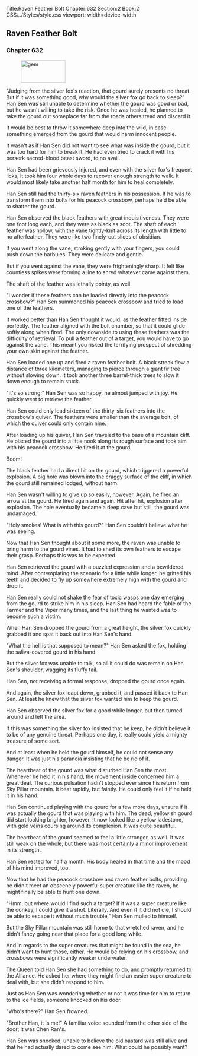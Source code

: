 Title:Raven Feather Bolt 
Chapter:632 
Section:2 
Book:2 
CSS:../Styles/style.css 
viewport: width=device-width
  
## Raven Feather Bolt
### Chapter 632 
<figure>
	<img src="../Images/gem.gif" alt="gem" id="gem" width="120" height="60" />
</figure>
  

  
  "Judging from the silver fox's reaction, that gourd surely presents no threat. But if it was something good, why would the silver fox go back to sleep?" Han Sen was still unable to determine whether the gourd was good or bad, but he wasn't willing to take the risk. Once he was healed, he planned to take the gourd out someplace far from the roads others tread and discard it.

It would be best to throw it somewhere deep into the wild, in case something emerged from the gourd that would harm innocent people.

It wasn't as if Han Sen did not want to see what was inside the gourd, but it was too hard for him to break it. He had even tried to crack it with his berserk sacred-blood beast sword, to no avail.

Han Sen had been grievously injured, and even with the silver fox's frequent licks, it took him four whole days to recover enough strength to walk. It would most likely take another half month for him to heal completely.

Han Sen still had the thirty-six raven feathers in his possession. If he was to transform them into bolts for his peacock crossbow, perhaps he'd be able to shatter the gourd.

Han Sen observed the black feathers with great inquisitiveness. They were one foot long each, and they were as black as soot. The shaft of each feather was hollow, with the vane tightly-knit across its length with little to no afterfeather. They were like two finely-cut slices of obsidian.

If you went along the vane, stroking gently with your fingers, you could push down the barbules. They were delicate and gentle.

But if you went against the vane, they were frighteningly sharp. It felt like countless spikes were forming a line to shred whatever came against them.

The shaft of the feather was lethally pointy, as well.

"I wonder if these feathers can be loaded directly into the peacock crossbow?" Han Sen summoned his peacock crossbow and tried to load one of the feathers.

It worked better than Han Sen thought it would, as the feather fitted inside perfectly. The feather aligned with the bolt chamber, so that it could glide softly along when fired. The only downside to using these feathers was the difficulty of retrieval. To pull a feather out of a target, you would have to go against the vane. This meant you risked the terrifying prospect of shredding your own skin against the feather.

Han Sen loaded one up and fired a raven feather bolt. A black streak flew a distance of three kilometers, managing to pierce through a giant fir tree without slowing down. It took another three barrel-thick trees to slow it down enough to remain stuck.

"It's so strong!" Han Sen was so happy, he almost jumped with joy. He quickly went to retrieve the feather.

Han Sen could only load sixteen of the thirty-six feathers into the crossbow's quiver. The feathers were smaller than the average bolt, of which the quiver could only contain nine.

After loading up his quiver, Han Sen traveled to the base of a mountain cliff. He placed the gourd into a little nook along its rough surface and took aim with his peacock crossbow. He fired it at the gourd.

Boom!

The black feather had a direct hit on the gourd, which triggered a powerful explosion. A big hole was blown into the craggy surface of the cliff, in which the gourd still remained lodged, without harm.

Han Sen wasn't willing to give up so easily, however. Again, he fired an arrow at the gourd. He fired again and again. Hit after hit, explosion after explosion. The hole eventually became a deep cave but still, the gourd was undamaged.

"Holy smokes! What is with this gourd?" Han Sen couldn't believe what he was seeing.

Now that Han Sen thought about it some more, the raven was unable to bring harm to the gourd vines. It had to shed its own feathers to escape their grasp. Perhaps this was to be expected.

Han Sen retrieved the gourd with a puzzled expression and a bewildered mind. After contemplating the scenario for a little while longer, he gritted his teeth and decided to fly up somewhere extremely high with the gourd and drop it.

Han Sen really could not shake the fear of toxic wasps one day emerging from the gourd to strike him in his sleep. Han Sen had heard the fable of the Farmer and the Viper many times, and the last thing he wanted was to become such a victim.

When Han Sen dropped the gourd from a great height, the silver fox quickly grabbed it and spat it back out into Han Sen's hand.

"What the hell is that supposed to mean?" Han Sen asked the fox, holding the saliva-covered gourd in his hand.

But the silver fox was unable to talk, so all it could do was remain on Han Sen's shoulder, wagging its fluffy tail.

Han Sen, not receiving a formal response, dropped the gourd once again.

And again, the silver fox leapt down, grabbed it, and passed it back to Han Sen. At least he knew that the silver fox wanted him to keep the gourd.

Han Sen observed the silver fox for a good while longer, but then turned around and left the area.

If this was something the silver fox insisted that he keep, he didn't believe it to be of any genuine threat. Perhaps one day, it really could yield a mighty treasure of some sort.

And at least when he held the gourd himself, he could not sense any danger. It was just his paranoia insisting that he be rid of it.

The heartbeat of the gourd was what disturbed Han Sen the most. Whenever he held it in his hand, the movement inside concerned him a great deal. The curious pulsation hadn't stopped ever since his return from Sky Pillar mountain. It beat rapidly, but faintly. He could only feel it if he held it in his hand.

Han Sen continued playing with the gourd for a few more days, unsure if it was actually the gourd that was playing with him. The dead, yellowish gourd did start looking brighter, however. It now looked like a yellow jadestone, with gold veins coursing around its complexion. It was quite beautiful.

The heartbeat of the gourd seemed to feel a little stronger, as well. It was still weak on the whole, but there was most certainly a minor improvement in its strength.

Han Sen rested for half a month. His body healed in that time and the mood of his mind improved, too.

Now that he had the peacock crossbow and raven feather bolts, providing he didn't meet an obscenely powerful super creature like the raven, he might finally be able to hunt one down.

"Hmm, but where would I find such a target? If it was a super creature like the donkey, I could give it a shot. Literally. And even if it did not die, I should be able to escape it without much trouble," Han Sen mulled to himself.

But the Sky Pillar mountain was still home to that wretched raven, and he didn't fancy going near that place for a good long while.

And in regards to the super creatures that might be found in the sea, he didn't want to hunt those, either. He would be relying on his crossbow, and crossbows were significantly weaker underwater.

The Queen told Han Sen she had something to do, and promptly returned to the Alliance. He asked her where they might find an easier super creature to deal with, but she didn't respond to him.

Just as Han Sen was wondering whether or not it was time for him to return to the ice fields, someone knocked on his door.

"Who's there?" Han Sen frowned.

"Brother Han, it is me!" A familiar voice sounded from the other side of the door; it was Chen Ran's.

Han Sen was shocked, unable to believe the old bastard was still alive and that he had actually dared to come see him. What could he possibly want?
